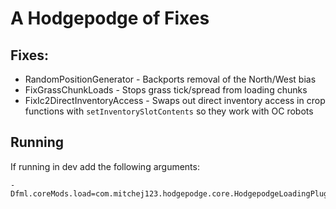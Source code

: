 # A Hodgepodge of Fixes

## Fixes:
* RandomPositionGenerator - Backports removal of the North/West bias
* FixGrassChunkLoads - Stops grass tick/spread from loading chunks
* FixIc2DirectInventoryAccess - Swaps out direct inventory access in crop functions with `setInventorySlotContents` so they work with OC robots

## Running


If running in dev add the following arguments: 
```
-Dfml.coreMods.load=com.mitchej123.hodgepodge.core.HodgepodgeLoadingPlugin
```
